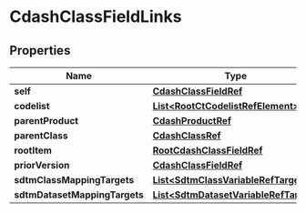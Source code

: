 

# CdashClassFieldLinks

## Properties

Name | Type | Description | Notes
------------ | ------------- | ------------- | -------------
**self** | [**CdashClassFieldRef**](CdashClassFieldRef.md) |  |  [optional]
**codelist** | [**List&lt;RootCtCodelistRefElement&gt;**](RootCtCodelistRefElement.md) |  |  [optional]
**parentProduct** | [**CdashProductRef**](CdashProductRef.md) |  |  [optional]
**parentClass** | [**CdashClassRef**](CdashClassRef.md) |  |  [optional]
**rootItem** | [**RootCdashClassFieldRef**](RootCdashClassFieldRef.md) |  |  [optional]
**priorVersion** | [**CdashClassFieldRef**](CdashClassFieldRef.md) |  |  [optional]
**sdtmClassMappingTargets** | [**List&lt;SdtmClassVariableRefTarget&gt;**](SdtmClassVariableRefTarget.md) |  |  [optional]
**sdtmDatasetMappingTargets** | [**List&lt;SdtmDatasetVariableRefTarget&gt;**](SdtmDatasetVariableRefTarget.md) |  |  [optional]




